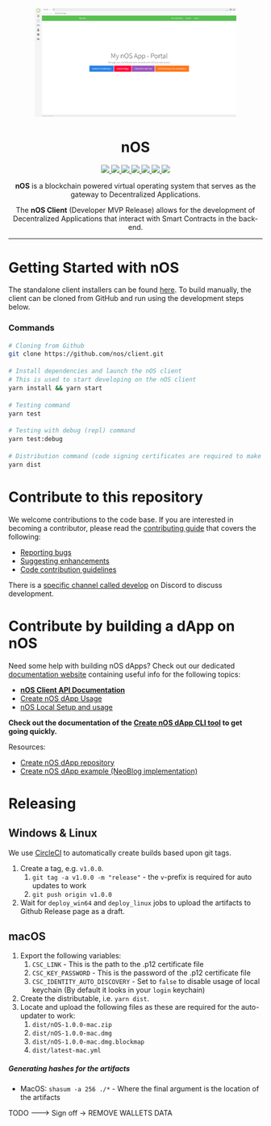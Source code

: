 <p align="center">
  <img src="./.github/screenshot.png" width="400px" />
</p>

<h1 align="center">nOS</h1>
<p align="center">
  <a href="https://github.com/nos/client/releases">
    <img src="https://img.shields.io/github/release/nos/client/all.svg" />
  </a>
  <a href="http://makeapullrequest.com">
    <img src="https://img.shields.io/badge/PRs-welcome-brightgreen.svg" />
  </a>
  <a href="https://discordapp.com/invite/eGFAskm">
    <img src="https://img.shields.io/badge/chat-discord-brightgreen.svg" />
  </a>
  <a href="https://circleci.com/gh/nos/client/tree/develop">
    <img src="https://img.shields.io/circleci/project/github/nos/client/develop.svg" />
  </a>
  <a href="https://renovatebot.com/">
    <img src="https://img.shields.io/badge/renovate-enabled-brightgreen.svg" />
  </a>
  <a href="https://github.com/prettier/prettier">
    <img src="https://img.shields.io/badge/code_style-prettier-ff69b4.svg?style=flat" />
  </a>
  <a href="https://codecov.io/gh/nos/client">
    <img src="https://codecov.io/gh/nos/client/branch/develop/graph/badge.svg" />
  </a>
</p>
<p align="center">
  <strong>nOS</strong> is a blockchain powered virtual operating system that serves as the gateway to Decentralized Applications.
</p>
<p align="center">
  The <strong>nOS Client</strong> (Developer MVP Release) allows for the development of Decentralized Applications that interact with Smart Contracts in the back-end.
</p>

---

# Getting Started with nOS

The standalone client installers can be found [here](https://github.com/nos/client/releases). To build manually, the client can be cloned from GitHub and run using the development steps below.

### Commands

```bash
# Cloning from Github
git clone https://github.com/nos/client.git

# Install dependencies and launch the nOS client
# This is used to start developing on the nOS client
yarn install && yarn start

# Testing command
yarn test

# Testing with debug (repl) command
yarn test:debug

# Distribution command (code signing certificates are required to make this work)
yarn dist
```

# Contribute to this repository

We welcome contributions to the code base. If you are interested in becoming a contributor, please read the [contributing guide](/.github/CONTRIBUTING.md) that covers the following:

- [Reporting bugs](/.github/CONTRIBUTING.md#reporting-bugs)
- [Suggesting enhancements](/.github/CONTRIBUTING.md#Suggesting-Enhancements)
- [Code contribution guidelines](/.github/CONTRIBUTING.md#Code-Contribution)

There is a [specific channel called develop](https://discord.gg/CXZb3BS) on Discord to discuss development.

# Contribute by building a dApp on nOS

Need some help with building nOS dApps? Check out our dedicated [documentation website](https://docs.nos.io/) containing useful info for the following topics:

- [**nOS Client API Documentation**](https://docs.nos.io/docs/nos-client/api.html)
- [Create nOS dApp Usage](https://docs.nos.io/docs/create-nos-dapp/installation-usage.html)
- [nOS Local Setup and usage](https://docs.nos.io/docs/nos-local/installation-usage.html)

**Check out the documentation of the [Create nOS dApp CLI tool](https://docs.nos.io/docs/create-nos-dapp/installation-usage.html) to get going quickly.**

Resources:

- [Create nOS dApp repository](https://github.com/nos/create-nos-dapp)
- [Create nOS dApp example (NeoBlog implementation)](https://github.com/nos/dapp-neoblog)

# Releasing

## Windows & Linux

We use [CircleCI](https://circleci.com/gh/nos/client) to automatically create builds based upon git tags.

1. Create a tag, e.g. `v1.0.0`.
   1. `git tag -a v1.0.0 -m "release"` - the `v`-prefix is required for auto updates to work
   2. `git push origin v1.0.0`
2. Wait for `deploy_win64` and `deploy_linux` jobs to upload the artifacts to Github Release page as a draft.

## macOS

1. Export the following variables:
   1. `CSC_LINK` - This is the path to the .p12 certificate file
   2. `CSC_KEY_PASSWORD` - This is the password of the .p12 certificate file
   3. `CSC_IDENTITY_AUTO_DISCOVERY` - Set to `false` to disable usage of local keychain (By default it looks in your `login` keychain)
2. Create the distributable, i.e. `yarn dist`.
3. Locate and upload the following files as these are required for the auto-updater to work:
   1. `dist/nOS-1.0.0-mac.zip`
   2. `dist/nOS-1.0.0-mac.dmg`
   3. `dist/nOS-1.0.0-mac.dmg.blockmap`
   4. `dist/latest-mac.yml`

##### Generating hashes for the artifacts
- MacOS: `shasum -a 256 ./*` - Where the final argument is the location of the artifacts

TODO ---> Sign off -> REMOVE WALLETS DATA 